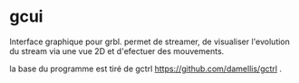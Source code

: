 gcui
====

Interface graphique pour grbl.
	permet de streamer, de visualiser l'evolution du stream via une vue 2D et d'efectuer des mouvements.

la base du programme est tiré de gctrl https://github.com/damellis/gctrl .
